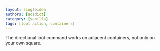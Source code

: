 ```yaml
---
layout: singleidea
authors: [aosdict]
category: [vanilla]
tags: [loot action, containers]
---
```

The directional loot command works on adjacent containers, not only on your own square.
